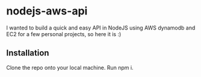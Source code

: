# nodejs-aws-api

I wanted to build a quick and easy API in NodeJS using AWS dynamodb and EC2 for a few personal projects, so here it is :)

## Installation

Clone the repo onto your local machine. Run npm i.
